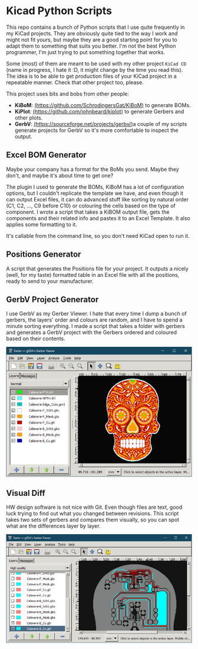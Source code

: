 # Kicad Python Scripts

This repo contains a bunch of Python scripts that I use quite frequently in my KiCad projects. They are obviously quite tied to the way I work and might not fit yours, but maybe they are a good starting point for you to adapt them to something that suits you better. I'm not the best Python programmer, I'm just trying to put something together that works.

Some (most) of them are meant to be used with my other project `KiCad CD` (name in progress, I hate it :D, it might change by the time you read this). The idea is to be able to get production files of your KiCad project in a repeatable manner. Check that other project too, please.

This project uses bits and bobs from other people:

* **KiBoM**: [(https://github.com/SchrodingersGat/KiBoM)](https://github.com/SchrodingersGat/KiBoM) to generate BOMs.
* **KiPlot**: [(https://github.com/johnbeard/kiplot)](https://github.com/johnbeard/kiplot) to generate Gerbers and other plots.
* **GerbV**: [(https://sourceforge.net/projects/gerbv/)](https://sourceforge.net/projects/gerbv/)a couple of my scripts generate projects for GerbV so it's more comfortable to inspect the output.

## Excel BOM Generator

Maybe your company has a format for the BoMs you send. Maybe they don't, and maybe it's about time to get one?

The plugin I used to generate the BOMs, KiBoM has a lot of configuration options, but I couldn't replicate the template we have, and even though it can output Excel files, it can do advanced stuff like sorting by natural order (C1, C2, ..., C9 before C10) or colouring the cells based on the type of component. I wrote a script that takes a KiBOM output file, gets the components and their related info and pastes it to an Excel Template. It also applies some formatting to it.

It's callable from the command line, so you don't need KiCad open to run it.

## Positions Generator

A script that generates the Positions file for your project. It outputs a nicely (well, for my taste) formatted table in an Excel file with all the positions, ready to send to your manufacturer.

## GerbV Project Generator

I use GerbV as my Gerber Viewer. I hate that every time I dump a bunch of gerbers, the layers' order and colours are random, and I have to spend a minute sorting everything. I made a script that takes a folder with gerbers and generates a GerbV project with the Gerbers ordered and coloured based on their contents.

![Calavera](support/img/GerbV_Project_Creator.png)

## Visual Diff

HW design software is not nice with Git. Even though files are text, good luck trying to find out what you changed between revisions. This script takes two sets of gerbers and compares them visually, so you can spot what are the differences layer by layer.

![CalaveraDiff](support/img/Visual_Diff.png)